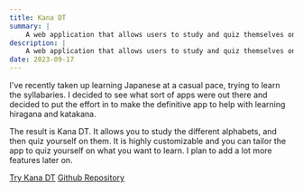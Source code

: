 ```yaml
---
title: Kana DT
summary: |
    A web application that allows users to study and quiz themselves on hiragana and katakana.
description: |
    A web application that allows users to study and quiz themselves on hiragana and katakana.
date: 2023-09-17
---
```


I've recently taken up learning Japanese at a casual pace, trying to learn the syllabaries. I decided to see what sort of apps
were out there and decided to put the effort in to make the definitive app to help with learning hiragana and katakana.

The result is Kana DT. It allows you to study the different alphabets, and then quiz yourself on them. It is highly customizable and
you can tailor the app to quiz yourself on what you want to learn. I plan to add a lot more features later on.

[Try Kana DT](https://kanadt.alexbhasin.ca/)
[Github Repository](https://github.com/alexbhas/kana-dt)
